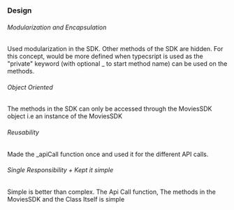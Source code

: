 ### Design

###### Modularization and Encapsulation
Used modularization in the SDK. Other methods of the SDK are hidden. For this concept, would be more defined when typecsript is used as the "private" keyword (with optional _ to start method name) can be used on the methods. 


###### Object Oriented
The methods in the SDK can only be accessed through the MoviesSDK object i.e an instance of the MoviesSDK


###### Reusability
Made the _apiCall function once and used it for the different API calls.

###### Single Responsibility + Kept it simple
Simple is better than complex. The Api Call function, The methods in the MoviesSDK and the Class Itself is simple